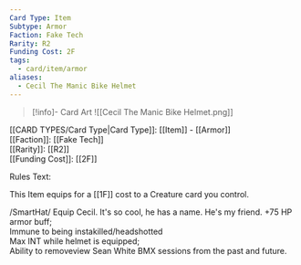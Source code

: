 ```yaml
---
Card Type: Item
Subtype: Armor
Faction: Fake Tech
Rarity: R2
Funding Cost: 2F
tags:
  - card/item/armor
aliases:
  - Cecil The Manic Bike Helmet
---
```

> [!info]- Card Art
> ![[Cecil The Manic Bike Helmet.png]]

[[CARD TYPES/Card Type|Card Type]]: [[Item]] - [[Armor]]  
[[Faction]]: [[Fake Tech]]  
[[Rarity]]: [[R2]]  
[[Funding Cost]]: [[2F]]  

Rules Text:  

This Item equips for a [[1F]] cost to a Creature card you control.  

/SmartHat/ Equip Cecil. It's so cool, he has a name. He's my friend.
+75 HP armor buff;  
Immune to being instakilled/headshotted  
Max INT while helmet is equipped;  
Ability to removeview Sean White BMX sessions from the past and future.  
